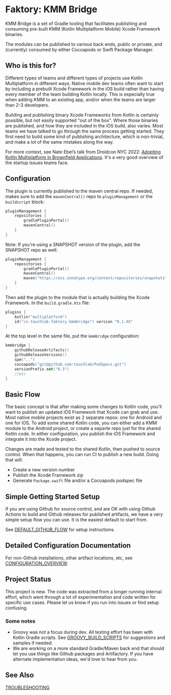 # Faktory: KMM Bridge

KMM Bridge is a set of Gradle tooling that facilitates publishing and consuming pre-built KMM (Kotlin Multiplatform Mobile) Xcode Framework binaries.

The modules can be published to various back ends, public or private, and (currently) consumed by either Cocoapods or Swift Package Manager.

## Who is this for?

Different types of teams and different types of projects use Kotlin Multiplatform in different ways. Native mobile dev teams often want to start by including a prebuilt Xcode Framework in the iOS build rather than having every member of the team building Kotlin locally. This is especially true when adding KMM to an existing app, and/or when the teams are larger than 2-3 developers.

Building and publishing binary Xcode Frameworks from Kotlin is certainly possible, but not easily supported "out of the box". Where those binaries are published, and how they are included in the iOS build, also varies. Most teams we have talked to go through the same process getting started. They first need to build some kind of publishing architecture, which is non-trivial, and make a lot of the same mistakes along the way.

For more context, see Nate Ebel’s talk from Droidcon NYC 2022: [Adopting Kotlin Multiplatform in Brownfield Applications](https://www.droidcon.com/2022/09/29/adopting-kotlin-multiplatform-in-brownfield-applications/). It's a very good overview of the startup issues teams face.

## Configuration

The plugin is currently published to the maven central repo. If needed, makes sure to add the `mavenCentral()` repo to `pluginManagement` or the `buildscript` block:

```kotlin
pluginManagement {
    repositories {
        gradlePluginPortal()
        mavenCentral()
    }
}
```

Note: If you're using a SNAPSHOT version of the plugin, add the SNAPSHOT repo as well:

```kotlin
pluginManagement {
    repositories {
        gradlePluginPortal()
        mavenCentral()
        maven("https://oss.sonatype.org/content/repositories/snapshots")
    }
}
```

Then add the plugin to the module that is actually building the Xcode Framework. In the `build.gradle.kts` file:

```kotlin
plugins {
    kotlin("multiplatform")
    id("co.touchlab.faktory.kmmbridge") version "0.1.XX"
}
```

At the top level in the same file, put the `kmmbridge` configuration:

```kotlin
kmmbridge {
    githubReleaseArtifacts()
    githubReleaseVersions()
    spm("..")
    cocoapods("git@github.com:touchlab/PodSpecs.git")
    versionPrefix.set("0.3")
    //etc
}
```

## Basic Flow

The basic concept is that after making some changes to Kotlin code, you'll want to publish an updated iOS Framework that Xcode can grab and use. Most native mobile projects exist as 2 separate repos: one for Android and one for iOS. To add some shared Kotlin code, you can either add a KMM module to the Android project, or create a separte repo just for the shared Kotlin code. In either configuration, you publish the iOS Framework and integrate it into the Xcode project.

Changes are made and tested to the shared Kotlin, then pushed to source control. When that happens, you can run CI to publish a new build. Doing that will:

* Create a new version number
* Publish the Xcode Framework zip
* Generate `Package.swift` file and/or a Cocoapods podspec file

## Simple Getting Started Setup

If you are using Github for source control, and are OK with using Github Actions to build and Github releases for published artifacts, we have a very simple setup flow you can use. It is the easiest default to start from.

See [DEFAULT_GITHUB_FLOW](docs/DEFAULT_GITHUB_FLOW.md) for setup instructions.

## Detailed Configuration Documentation

For non-Github installations, other artifact locations, etc, see [CONFIGURATION_OVERVIEW](docs/CONFIGURATION_OVERVIEW.md).

## Project Status

This project is new. The code was extracted from a longer running internal effort, which went through a lot of experimentation
and code written for specific use cases. Please let us know if you run into issues or find setup confusing.

### Some notes

* Groovy was not a focus during dev. All testing effort has been with Kotlin Gradle scripts. See [GROOVY_BUILD_SCRIPTS](docs/GROOVY_BUILD_SCRIPTS.md) for suggestions and samples if needed.
* We are working on a more standard Gradle/Maven back end that should let you use things like Github packages and Artifactory. If you have alternate implementation ideas, we'd love to hear from you.

## See Also

[TROUBLESHOOTING](docs/TROUBLESHOOTING.md)